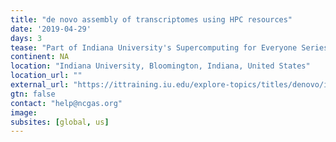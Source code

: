```yaml
---
title: "de novo assembly of transcriptomes using HPC resources"
date: '2019-04-29'
days: 3
tease: "Part of Indiana University's Supercomputing for Everyone Series"
continent: NA
location: "Indiana University, Bloomington, Indiana, United States"
location_url: ""
external_url: "https://ittraining.iu.edu/explore-topics/titles/denovo/index.html"
gtn: false
contact: "help@ncgas.org"
image: 
subsites: [global, us]
---
```

